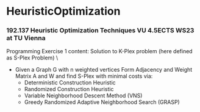 # HeuristicOptimization
### 192.137 Heuristic Optimization Techniques VU 4.5ECTS WS23 at TU Vienna

Programming Exercise 1 content: Solution to K-Plex problem (here defined as S-Plex Problem) \
  
  * Given a Graph G with n weighted vertices Form Adjacency and Weight Matrix A and W and find S-Plex with minimal costs via:
    - Deterministic Construction Heuristic
    - Randomized Construction Heuristic
    - Variable Neighborhood Descent Method (VNS)
    - Greedy Randomized Adaptive Neighborhood Search (GRASP)
  
